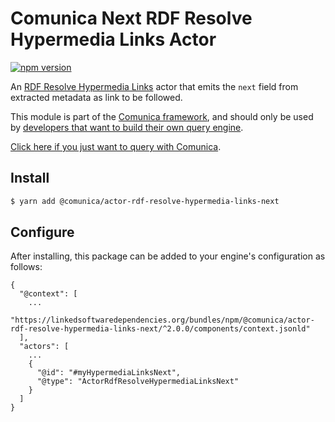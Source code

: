 # Comunica Next RDF Resolve Hypermedia Links Actor

[![npm version](https://badge.fury.io/js/%40comunica%2Factor-rdf-resolve-hypermedia-links-next.svg)](https://www.npmjs.com/package/@comunica/actor-rdf-resolve-hypermedia-links-next)

An [RDF Resolve Hypermedia Links](https://github.com/comunica/comunica/tree/master/packages/bus-rdf-resolve-hypermedia-links)
actor that emits the `next` field from extracted metadata as link to be followed.

This module is part of the [Comunica framework](https://github.com/comunica/comunica),
and should only be used by [developers that want to build their own query engine](https://comunica.dev/docs/modify/).

[Click here if you just want to query with Comunica](https://comunica.dev/docs/query/).

## Install

```bash
$ yarn add @comunica/actor-rdf-resolve-hypermedia-links-next
```

## Configure

After installing, this package can be added to your engine's configuration as follows:
```text
{
  "@context": [
    ...
    "https://linkedsoftwaredependencies.org/bundles/npm/@comunica/actor-rdf-resolve-hypermedia-links-next/^2.0.0/components/context.jsonld"  
  ],
  "actors": [
    ...
    {
      "@id": "#myHypermediaLinksNext",
      "@type": "ActorRdfResolveHypermediaLinksNext"
    }
  ]
}
```
